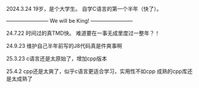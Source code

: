 2024.3.24
  19岁，是个大学生。
  自学C语言的第一个半年（快了）。
  
———————— We will be King! ————————

24.7.22
  时间过的真TMD快。
  难道要在一事无成里度过一整年？！

24.9.23
  维护自己半年前写的J8代码真是件爽事啊

25.3.23
  c语言还是太原始了，增加cpp版本

25.4.2
  cpp还是太爽了，似乎c语言更适合学习，实用性不如cpp
  成熟的cpp库还是太成熟了